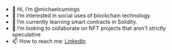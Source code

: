 - 👋 Hi, I’m @michaelcumings
- 👀 I’m interested in social uses of blockchain technology.
- 🌱 I’m currently learning smart contracts in Solidity.
- 💞️ I’m looking to collaborate on NFT projects that aren't strictly speculative
- 📫 How to reach me: [LinkedIn](https://www.linkedin.com/in/michael-cumings-8a3442165/)

<!---
michaelcumings/michaelcumings is a ✨ special ✨ repository because its `README.md` (this file) appears on your GitHub profile.
You can click the Preview link to take a look at your changes.
--->
